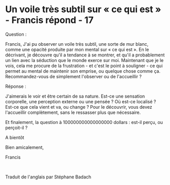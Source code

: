 # Un voile très subtil sur « ce qui est » - Francis répond - 17



Question :






Francis, J'ai pu observer un voile tr&egrave;s subtil, une sorte de mur blanc, comme une opacit&eacute; produite par mon mental sur &laquo;&nbsp;ce qui est&nbsp;&raquo;. En le d&eacute;crivant, je d&eacute;couvre qu'il a tendance &agrave; se montrer, et qu'il a probablement un lien avec la s&eacute;duction que le monde exerce sur moi. Maintenant que je le vois, cela me procure de la frustration - et c'est le point &agrave; souligner - ce qui permet au mental de maintenir son emprise, ou quelque chose comme &ccedil;a. Recommandez-vous de simplement l'observer ou de l'accueillir ? 












R&eacute;ponse :












J'aimerais le voir et &ecirc;tre certain de sa nature. Est-ce une sensation corporelle, une perception externe ou une pens&eacute;e ? O&ugrave; est-ce localis&eacute; ? Est-ce que cela vient et va, ou change ? Pour le d&eacute;couvrir, vous devez l'accueillir compl&egrave;tement, sans le ressasser plus que n&eacute;cessaire. 












Et finalement, la question &agrave; 100000000000000000 dollars : est-il per&ccedil;u, ou per&ccedil;oit-il ?















A bient&ocirc;t  

Bien amicalement,  

Francis






&nbsp;






Traduit de l'anglais par St&eacute;phane Badach


&nbsp;






